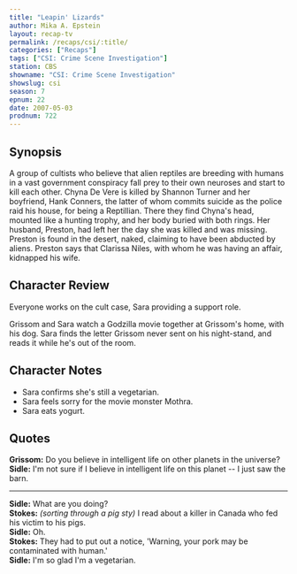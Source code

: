 ```yaml
---
title: "Leapin' Lizards"
author: Mika A. Epstein
layout: recap-tv
permalink: /recaps/csi/:title/
categories: ["Recaps"]
tags: ["CSI: Crime Scene Investigation"]
station: CBS
showname: "CSI: Crime Scene Investigation"
showslug: csi
season: 7
epnum: 22
date: 2007-05-03
prodnum: 722  
---
```


## Synopsis

A group of cultists who believe that alien reptiles are breeding with humans in a vast government conspiracy fall prey to their own neuroses and start to kill each other. Chyna De Vere is killed by Shannon Turner and her boyfriend, Hank Conners, the latter of whom commits suicide as the police raid his house, for being a Reptillian. There they find Chyna's head, mounted like a hunting trophy, and her body buried with both rings. Her husband, Preston, had left her the day she was killed and was missing. Preston is found in the desert, naked, claiming to have been abducted by aliens. Preston says that Clarissa Niles, with whom he was having an affair, kidnapped his wife.

## Character Review

Everyone works on the cult case, Sara providing a support role.

Grissom and Sara watch a Godzilla movie together at Grissom's home, with his dog. Sara finds the letter Grissom never sent on his night-stand, and reads it while he's out of the room.

## Character Notes

* Sara confirms she's still a vegetarian.  
* Sara feels sorry for the movie monster Mothra.  
* Sara eats yogurt.

## Quotes

**Grissom:** Do you believe in intelligent life on other planets in the universe?  
**Sidle:** I'm not sure if I believe in intelligent life on this planet -- I just saw the barn.  

- - -

**Sidle:** What are you doing?  
**Stokes:** _(sorting through a pig sty)_ I read about a killer in Canada who fed his victim to his pigs.  
**Sidle:** Oh.  
**Stokes:** They had to put out a notice, 'Warning, your pork may be contaminated with human.'  
**Sidle:** I'm so glad I'm a vegetarian.
